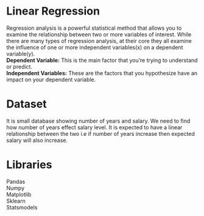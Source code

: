 # Linear Regression

Regression analysis is a powerful statistical method that allows you to examine the relationship between two or more variables of interest. While there are many types of regression analysis, at their core they all examine the influence of one or more independent variables(x) on a dependent variable(y).<br>
**Dependent Variable:** This is the main factor that you’re trying to understand or predict. <br>
**Independent Variables:** These are the factors that you hypothesize have an impact on your dependent variable. <br>


# Dataset

It is small database showing number of years and salary. We need to find how number of years effect salary level. It is expected to have a linear relationship between the two i.e if number of years increase then expected salary will also increase.<br>

# Libraries

Pandas <br>
Numpy <br>
Matplotlib <br>
Sklearn <br>
Statsmodels <br>
